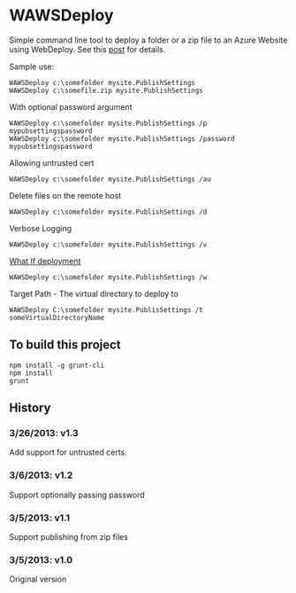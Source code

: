 WAWSDeploy
==========

Simple command line tool to deploy a folder or a zip file to an Azure Website using WebDeploy. See this [post](http://blog.davidebbo.com/2014/03/WAWSDeploy.html)
for details.

Sample use:

    WAWSDeploy c:\somefolder mysite.PublishSettings
    WAWSDeploy c:\somefile.zip mysite.PublishSettings

With optional password argument

    WAWSDeploy c:\somefolder mysite.PublishSettings /p mypubsettingspassword
    WAWSDeploy c:\somefolder mysite.PublishSettings /password mypubsettingspassword

Allowing untrusted cert

    WAWSDeploy c:\somefolder mysite.PublishSettings /au

Delete files on the remote host

    WAWSDeploy c:\somefolder mysite.PublishSettings /d

Verbose Logging

    WAWSDeploy c:\somefolder mysite.PublishSettings /v

[What If deployment](http://www.asp.net/web-forms/tutorials/deployment/advanced-enterprise-web-deployment/performing-a-what-if-deployment)

    WAWSDeploy c:\somefolder mysite.PublishSettings /w

Target Path - The virtual directory to deploy to
	
	WAWSDeploy C:\somefolder mysite.PublisSettings /t someVirtualDirectoryName


    

## To build this project

    npm install -g grunt-cli
    npm install
    grunt

## History

### 3/26/2013: v1.3

Add support for untrusted certs.

### 3/6/2013: v1.2

Support optionally passing password

### 3/5/2013: v1.1

Support publishing from zip files

### 3/5/2013: v1.0

Original version
